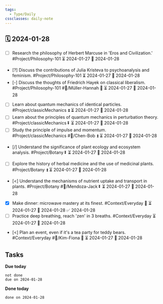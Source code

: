 ```yaml
---
tags:
  - Type/Daily
cssclasses: daily-note
---
```


## 🗓️ 2024-01-28

- [ ] Research the philosophy of Herbert Marcuse in 'Eros and Civilization.' #Project/Philosophy-101 ⏳ 2024-01-27 📅 2024-01-28
- [?] Discuss the contributions of Julia Kristeva to psychoanalysis and feminism. #Project/Philosophy-101 ⏳ 2024-01-27 📅 2024-01-28
- [-] Discuss the thoughts of Friedrich Hayek on classical liberalism. #Project/Philosophy-101 #👤/Müller-Hannah 🔼 ⏳ 2024-01-27 📅 2024-01-28
- [ ] Learn about quantum mechanics of identical particles. #Project/classicMechanics ⏫ ⏳ 2024-01-27 📅 2024-01-28
- [ ] Learn about the principles of quantum mechanics in perturbation theory. #Project/classicMechanics ⏬ ⏳ 2024-01-27 📅 2024-01-28
- [ ] Study the principle of impulse and momentum. #Project/classicMechanics #👤/Chen-Bob ⏫ ⏳ 2024-01-27 📅 2024-01-28
- [/] Understand the significance of plant ecology and ecosystem analysis. #Project/Botany ⏬ ⏳ 2024-01-27 📅 2024-01-28
- [ ] Explore the history of herbal medicine and the use of medicinal plants. #Project/Botany ⏫ ⏳ 2024-01-27 📅 2024-01-28
- [<] Understand the mechanisms of nutrient uptake and transport in plants. #Project/Botany #👤/Mendoza-Jack ⏬ ⏳ 2024-01-27 📅 2024-01-28
- [x] Make dinner: microwave mastery at its finest. #Context/Everyday 🔺 ⏳ 2024-01-27 📅 2024-01-28 ✅ 2024-01-28
- [ ] Practice deep breathing, reach 'zen' in 3 breaths. #Context/Everyday ⏳ 2024-01-27 📅 2024-01-28
- [<] Plan an event, even if it's a tea party for teddy bears. #Context/Everyday #👤/Kim-Fiona 🔺 ⏳ 2024-01-27 📅 2024-01-28

## Tasks

**Due today**

```tasks
not done
due on 2024-01-28
```

**Done today**

```tasks
done on 2024-01-28
```
            